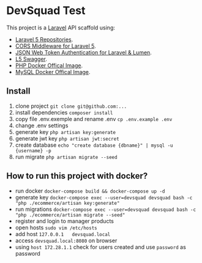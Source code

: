 # DevSquad Test

This project is a [Laravel](https://github.com/laravel/laravel) API scaffold using:

- [Laravel 5 Repositories](https://github.com/andersao/l5-repository).
- [CORS Middleware for Laravel 5](https://github.com/barryvdh/laravel-cors).
- [JSON Web Token Authentication for Laravel & Lumen](https://github.com/tymondesigns/jwt-auth).
- [L5 Swagger](https://github.com/DarkaOnLine/L5-Swagger).
- [PHP Docker Offical Image](https://hub.docker.com/_/php).
- [MySQL Docker Offical Image](https://hub.docker.com/_/mysql).


## Install
1. clone project ```git clone git@github.com:...```
2. install dependencies ```composer install```
3. copy file .env.exemple and rename .env ```cp .env.example .env```
4. change .env settings
5. generate key ```php artisan key:generate```
6. generate jwt key ```php artisan jwt:secret```
7. create database ```echo "create database {dbname}" | mysql -u {username} -p```
8. run migrate ```php artisan migrate --seed```

## How to run this project with docker?
- run docker `docker-compose build && docker-compose up -d`
- generate key `docker-compose exec --user=devsquad devsquad bash -c "php ./ecommerce/artisan key:generate"` 
- run migrations `docker-compose exec --user=devsquad devsquad bash -c "php ./ecommerce/artisan migrate --seed"` 
- register and login to manager products
- open hosts `sudo vim /etc/hosts`
- add host `127.0.0.1   devsquad.local`
- access `devsquad.local:8080` on browser
- using `host 172.28.1.1` check for users created and use `password` as password
